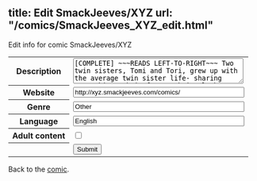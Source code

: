 title: Edit SmackJeeves/XYZ
url: "/comics/SmackJeeves_XYZ_edit.html"
---
Edit info for comic SmackJeeves/XYZ

<form name="comic" action="http://gaepostmail.appspot.com/comic/" method="post">
<table class="comicinfo">
<tr>
<th>Description</th><td><textarea name="description" cols="40" rows="3">[COMPLETE] ~~~READS LEFT-TO-RIGHT~~~ Two twin sisters, Tomi and Tori, grew up with the average twin sister life- sharing everything: their faces, their clothes, their grades... And then they hit puberty. Tomi went through the expected changes- filling out in places, and going all out &quot;girly&quot;. As for Tori...not so much. What her sister got in chest she got in height, and that was basically it. This unexplainable change makes everyone think Tori is a guy, and more particularly, Tomi's brother (which helps Tomi out alot). However, crossing the line can be painful and dangerous, and above all, lonely. ZOMG, It's actually a romance/shoujo *_* UPDATES Tues, Thurs Saturday and/or Sunday</textarea></td>
</tr>
<tr>
<th>Website</th><td><input type="text" name="url" value="http://xyz.smackjeeves.com/comics/" size="40"/></td>
</tr>
<tr>
<th>Genre</th><td><input type="text" name="genre" value="Other" size="40"/></td>
</tr>
<tr>
<th>Language</th><td><input type="text" name="language" value="English" size="40"/></td>
</tr>
<tr>
<th>Adult content</th><td><input type="checkbox" name="adult" value="adult" /></td>
</tr>
<tr>
<th></th><td>
<input type="hidden" name="comic" value="SmackJeeves_XYZ" />
<input type="submit" name="submit" value="Submit" />
</td>
</tr>
</table>
</form>

Back to the [comic](SmackJeeves_XYZ.html).
